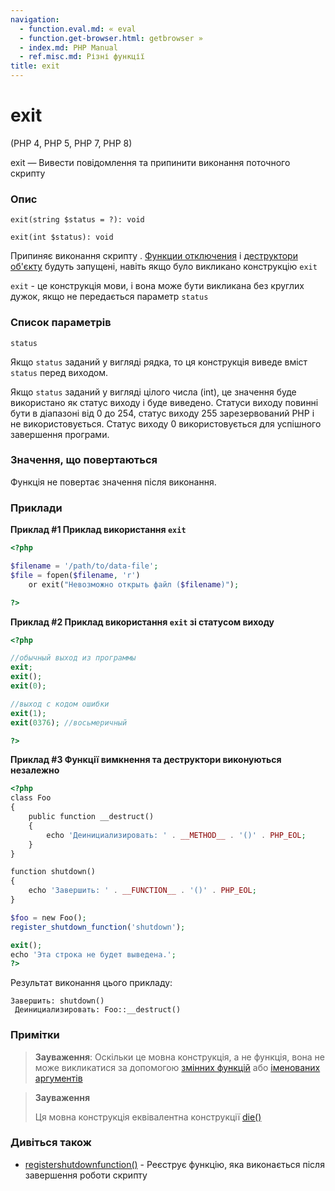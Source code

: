 ```yaml
---
navigation:
  - function.eval.md: « eval
  - function.get-browser.html: getbrowser »
  - index.md: PHP Manual
  - ref.misc.md: Різні функції
title: exit
---
```

# exit

(PHP 4, PHP 5, PHP 7, PHP 8)

exit — Вивести повідомлення та припинити виконання поточного скрипту

### Опис

```methodsynopsis
exit(string $status = ?): void
```

```methodsynopsis
exit(int $status): void
```

Припиняє виконання скрипту . [Функции отключения](function.register-shutdown-function.md) і [деструктори об'єкту](language.oop5.decon.html#language.oop5.decon.destructor) будуть запущені, навіть якщо було викликано конструкцію `exit`

`exit` - це конструкція мови, і вона може бути викликана без круглих дужок, якщо не передається параметр `status`

### Список параметрів

`status`

Якщо `status` заданий у вигляді рядка, то ця конструкція виведе вміст `status` перед виходом.

Якщо `status` заданий у вигляді цілого числа (int), це значення буде використано як статус виходу і буде виведено. Статуси виходу повинні бути в діапазоні від 0 до 254, статус виходу 255 зарезервований PHP і не використовується. Статус виходу 0 використовується для успішного завершення програми.

### Значення, що повертаються

Функція не повертає значення після виконання.

### Приклади

**Приклад #1 Приклад використання `exit`**

```php
<?php

$filename = '/path/to/data-file';
$file = fopen($filename, 'r')
    or exit("Невозможно открыть файл ($filename)");

?>
```

**Приклад #2 Приклад використання `exit` зі статусом виходу**

```php
<?php

//обычный выход из программы
exit;
exit();
exit(0);

//выход с кодом ошибки
exit(1);
exit(0376); //восьмеричный

?>
```

**Приклад #3 Функції вимкнення та деструктори виконуються незалежно**

```php
<?php
class Foo
{
    public function __destruct()
    {
        echo 'Деинициализировать: ' . __METHOD__ . '()' . PHP_EOL;
    }
}

function shutdown()
{
    echo 'Завершить: ' . __FUNCTION__ . '()' . PHP_EOL;
}

$foo = new Foo();
register_shutdown_function('shutdown');

exit();
echo 'Эта строка не будет выведена.';
?>
```

Результат виконання цього прикладу:

```
Завершить: shutdown()
 Деинициализировать: Foo::__destruct()
```

### Примітки

> **Зауваження**: Оскільки це мовна конструкція, а не функція, вона не може викликатися за допомогою [змінних функцій](functions.variable-functions.md) або [іменованих аргументів](functions.arguments.html#functions.named-arguments)

> **Зауваження**
> 
> Ця мовна конструкція еквівалентна конструкції [die()](function.die.md)

### Дивіться також

-   [registershutdownfunction()](function.register-shutdown-function.md) - Реєструє функцію, яка виконається після завершення роботи скрипту
